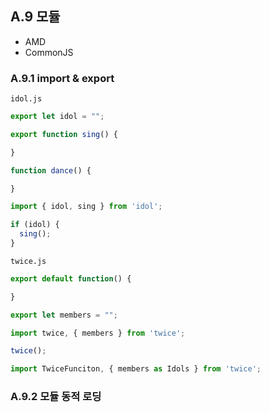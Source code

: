 ## A.9 모듈

- AMD
- CommonJS

### A.9.1 import & export

`idol.js`
```js
export let idol = "";

export function sing() {

}

function dance() {

}
```

```js
import { idol, sing } from 'idol';

if (idol) {
  sing();
}
```

`twice.js`
```js
export default function() {

}

export let members = "";
```

```js
import twice, { members } from 'twice';

twice();
```

```js
import TwiceFunciton, { members as Idols } from 'twice';
```

### A.9.2 모듈 동적 로딩
